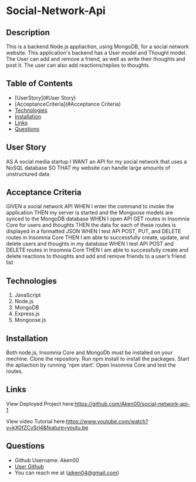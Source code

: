 # Social-Network-Api



## Description

This is a backend Node.js appliaction, using MongoDB, for a social network website.
This application's backend has a User model and Thought model. 
The User can add and remove a friend, as well as write their thoughts and post it.
The user can also add reactions/replies to thoughts. 

## Table of Contents

- [UserStory](#User Story)
- [AcceptanceCriteria](#Acceptance Criteria)
- [Technologies](#Technologies)
- [Installation](#Installation)
- [Links](#Links)
- [Questions](#Questions)

## User Story

AS A social media startup
I WANT an API for my social network that uses a NoSQL database
SO THAT my website can handle large amounts of unstructured data


## Acceptance Criteria

GIVEN a social network API
WHEN I enter the command to invoke the application
THEN my server is started and the Mongoose models are synced to the MongoDB database
WHEN I open API GET routes in Insomnia Core for users and thoughts
THEN the data for each of these routes is displayed in a formatted JSON
WHEN I test API POST, PUT, and DELETE routes in Insomnia Core
THEN I am able to successfully create, update, and delete users and thoughts in my database
WHEN I test API POST and DELETE routes in Insomnia Core
THEN I am able to successfully create and delete reactions to thoughts and add and remove friends to a user’s friend list


## Technologies

1. JavaScript
2. Node.js
3. MongoDB 
4. Express.js
5. Mongoose.js

## Installation 

Both node.js, Insomnia Core and MongoDb must be installed on your mechine.
Clone the repository.
Run npm install to install the packages.
Start the apliaction by running 'npm start'.
Open Insomnia Core and test the routes.

## Links
View Deployed Project here:https://github.com/Aken00/social-network-api-1

View video Tutorial here:https://www.youtube.com/watch?v=kX0fZCvSrI4&feature=youtu.be

## Questions

  * Github Username: Aken00
  * [User Github](https://github.com/Aken00)
  * You can reach me at (ajken04@gmail.com)


